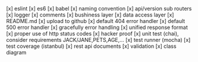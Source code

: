[x] eslint
[x] es6
[x] babel
[x] naming convention
[x] api/version sub routers
[x] logger
[x] comments
[x] bushiness layer
[x] data access layer
[x] README.md
[x] upload to github
[x] default 404 error handler
[x] default 500 error handler
[x] gracefully error handling
[x] unified response format
[x] proper use of http status codes
[x] hacker proof
[x] unit test (chai), consider requirements JACK/JANE,PETS,AGE,...
[x] test runner (mocha)
[x] test coverage (istanbul)
[x] rest api documents
[x] validation
[x] class diagram